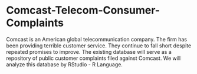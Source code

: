 # Comcast-Telecom-Consumer-Complaints
Comcast is an American global telecommunication company. The firm has been providing terrible customer service. They continue to fall short despite repeated promises to improve. The existing database will serve as a repository of public customer complaints filed against Comcast. We will analyze this database by RStudio - R Language.
